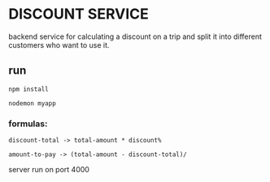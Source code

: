 # DISCOUNT SERVICE
backend service for calculating a discount on a trip and split it into different customers who want to use it.

## run

```npm install```

```nodemon myapp```

### formulas:

```discount-total -> total-amount * discount%```

```amount-to-pay -> (total-amount - discount-total)/```

server run on port 4000
